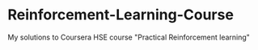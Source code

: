 # Reinforcement-Learning-Course
My solutions to Coursera HSE course "Practical Reinforcement learning"
